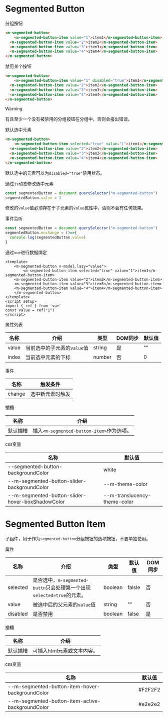 # Segmented Button

分组按钮

```html
<m-segmented-button>
	<m-segmented-button-item value="1">item1</m-segmented-button-item>
  <m-segmented-button-item value="2">item2</m-segmented-button-item>
  <m-segmented-button-item value="3">item3</m-segmented-button-item>
  <m-segmented-button-item value="4">item4</m-segmented-button-item>
</m-segmented-button>
```

禁用某个按钮

```html
<m-segmented-button>
	<m-segmented-button-item value="1" disabled="true">item1</m-segmented-button-item>
  <m-segmented-button-item value="2">item2</m-segmented-button-item>
  <m-segmented-button-item value="3">item3</m-segmented-button-item>
  <m-segmented-button-item value="4">item4</m-segmented-button-item>
</m-segmented-button>
```

> [!WARNING]
>
> 有且至少一个没有被禁用的分组按钮在分组中，否则会报出错误。

默认选中元素

```html
<m-segmented-button>
	<m-segmented-button-item selected="true" value="1">item1</m-segmented-button-item>
  <m-segmented-button-item value="2">item2</m-segmented-button-item>
  <m-segmented-button-item value="3">item3</m-segmented-button-item>
  <m-segmented-button-item value="4">item4</m-segmented-button-item>
</m-segmented-button>
```

默认选中的元素可以为`disabled="true"`禁用状态。

通过`js`动态修改选中元素

```javascript
const segmentedButton = document.querySelector("m-segmented-button")
segmentedButton.value = 3
```

修改的`value`值必须存在于子元素的`value`属性中，否则不会有任何效果。

事件监听

```js
const segmentedButton = document.querySelector("m-segmented-button")
segmentedButton.onchange = ()=>{
  console.log(segmentedButton.value)
}
```

通过`vue`进行数据绑定

```vue
<template>
	<m-segmented-button v-model.lazy="value">
		<m-segmented-button-item selected="true" value="1">item1</m-segmented-button-item>
  	<m-segmented-button-item value="2">item2</m-segmented-button-item>
  	<m-segmented-button-item value="3">item3</m-segmented-button-item>
  	<m-segmented-button-item value="4">item4</m-segmented-button-item>
	</m-segmented-button>
</template>
<script setup>
import { ref } from 'vue'
const value = ref("1")
</script>
```

属性列表

| 名称  | 介绍                        | 类型   | DOM同步 | 默认值 |
| ----- | --------------------------- | ------ | ------- | ------ |
| value | 当前选中的子元素的`value`值 | string | 是      | ""     |
| index | 当前选中元素的下标          | number | 否      | 0      |

事件

| 名称   | 触发条件         |
| ------ | ---------------- |
| change | 选中新元素时触发 |

插槽

| 名称     | 介绍                                      |
| -------- | ----------------------------------------- |
| 默认插槽 | 插入`<m-segmented-button-item>`作为选项。 |

css变量

| 名称                                             | 默认值                       |
| ------------------------------------------------ | ---------------------------- |
| --segmented-button-backgroundColor               | white                        |
| --m-segmented-button-slider-backgroundColor      | --m-theme-color              |
| --m-segmented-button-slider-hover-boxShadowColor | --m-translucency-theme-color |

# Segmented Button Item

子组件，用于作为`segmented-button`分组按钮的选项按钮，不要单独使用。

属性

| 名称     | 介绍                                                         | 类型    | 默认值 | DOM同步 |
| -------- | ------------------------------------------------------------ | ------- | ------ | ------- |
| selected | 是否选中，`m-segmented-buttn`只会处理第一个出现`selected=true`的元素。 | boolean | falsle | 否      |
| value    | 被选中后的父元素的`value`值                                  | string  | ""     | 否      |
| disabled | 是否禁用                                                     | boolean | false  | 是      |

插槽

| 名称     | 介绍                       |
| -------- | -------------------------- |
| 默认插槽 | 可插入html元素或文本内容。 |

css变量

| 名称                                             | 默认值   |
| ------------------------------------------------ | -------- |
| --m-segmented-button-item-hover-backgroundColor  | \#F2F2F2 |
| --m-segmented-button-item-active-backgroundColor | \#e2e2e2 |

